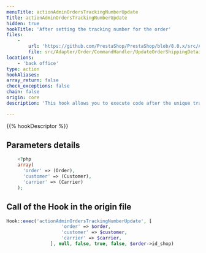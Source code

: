 ```yaml
---
menuTitle: actionAdminOrdersTrackingNumberUpdate
Title: actionAdminOrdersTrackingNumberUpdate
hidden: true
hookTitle: 'After setting the tracking number for the order'
files:
    -
        url: 'https://github.com/PrestaShop/PrestaShop/blob/8.0.x/src/Adapter/Order/CommandHandler/UpdateOrderShippingDetailsHandler.php'
        file: src/Adapter/Order/CommandHandler/UpdateOrderShippingDetailsHandler.php
locations:
    - 'back office'
type: action
hookAliases: 
array_return: false
check_exceptions: false
chain: false
origin: core
description: 'This hook allows you to execute code after the unique tracking number for the order was added'

---
```


{{% hookDescriptor %}}

## Parameters details

```php
    <?php
    array(
      'order' => (Order),
      'customer' => (Customer),
      'carrier' => (Carrier)
    );
```

## Call of the Hook in the origin file

```php
Hook::exec('actionAdminOrdersTrackingNumberUpdate', [
                    'order' => $order,
                    'customer' => $customer,
                    'carrier' => $carrier,
                ], null, false, true, false, $order->id_shop)
```
